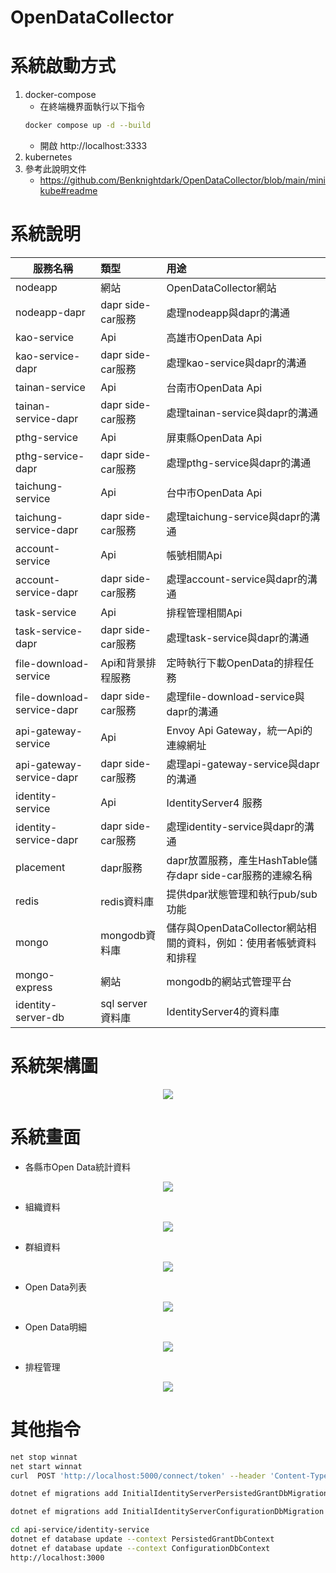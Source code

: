 # OpenDataCollector

# 系統啟動方式
1. docker-compose
   - 在終端機界面執行以下指令
    ```Bash
    docker compose up -d --build
    ```
   - 開啟 http://localhost:3333
2. kubernetes
  1. 參考此說明文件
     - https://github.com/Benknightdark/OpenDataCollector/blob/main/minikube#readme

# 系統說明
| 服務名稱                   | 類型              | 用途                                                        |
| -------------------------- | :---------------- | :---------------------------------------------------------- |
| nodeapp                    | 網站              | OpenDataCollector網站                                       |
| nodeapp-dapr               | dapr side-car服務 | 處理nodeapp與dapr的溝通                                     |
| kao-service                | Api               | 高雄市OpenData Api                                          |
| kao-service-dapr           | dapr side-car服務 | 處理kao-service與dapr的溝通                                 |
| tainan-service             | Api               | 台南市OpenData Api                                          |
| tainan-service-dapr        | dapr side-car服務 | 處理tainan-service與dapr的溝通                              |
| pthg-service               | Api               | 屏東縣OpenData Api                                          |
| pthg-service-dapr          | dapr side-car服務 | 處理pthg-service與dapr的溝通                                |
| taichung-service           | Api               | 台中市OpenData Api                                          |
| taichung-service-dapr      | dapr side-car服務 | 處理taichung-service與dapr的溝通                            |
| account-service            | Api               | 帳號相關Api                                                 |
| account-service-dapr       | dapr side-car服務 | 處理account-service與dapr的溝通                             |
| task-service               | Api               | 排程管理相關Api                                             |
| task-service-dapr          | dapr side-car服務 | 處理task-service與dapr的溝通                                |
| file-download-service      | Api和背景排程服務 | 定時執行下載OpenData的排程任務                              |
| file-download-service-dapr | dapr side-car服務 | 處理file-download-service與dapr的溝通                       |
| api-gateway-service        | Api               | Envoy Api Gateway，統一Api的連線網址                        |
| api-gateway-service-dapr   | dapr side-car服務 | 處理api-gateway-service與dapr的溝通                         |
| identity-service           | Api               | IdentityServer4 服務                                        |
| identity-service-dapr      | dapr side-car服務 | 處理identity-service與dapr的溝通                            |
| placement                  | dapr服務          | dapr放置服務，產生HashTable儲存dapr side-car服務的連線名稱  |
| redis                      | redis資料庫       | 提供dpar狀態管理和執行pub/sub功能                           |
| mongo                      | mongodb資料庫     | 儲存與OpenDataCollector網站相關的資料，例如：使用者帳號資料和排程 |
| mongo-express              | 網站              | mongodb的網站式管理平台                                     |
| identity-server-db         | sql server資料庫  | IdentityServer4的資料庫                                     |
# 系統架構圖

<center><img src="https://github.com/Benknightdark/OpenDataCollector/blob/main/screenshot/System3.png?raw=true" />
</center>

# 系統畫面
- 各縣市Open Data統計資料
<center><img src="https://github.com/Benknightdark/OpenDataCollector/blob/main/screenshot/1.png?raw=true" />
</center>

- 組織資料
<center><img src="https://github.com/Benknightdark/OpenDataCollector/blob/main/screenshot/2.png?raw=true" />
</center>

- 群組資料
<center><img src="https://github.com/Benknightdark/OpenDataCollector/blob/main/screenshot/3.png?raw=true" />
</center>

- Open Data列表
<center><img src="https://github.com/Benknightdark/OpenDataCollector/blob/main/screenshot/4.png?raw=true" />
</center>

- Open Data明細
<center><img src="https://github.com/Benknightdark/OpenDataCollector/blob/main/screenshot/5.png?raw=true" />
</center>

- 排程管理
<center><img src="https://github.com/Benknightdark/OpenDataCollector/blob/main/screenshot/6.png?raw=true" />
</center>

# 其他指令
``` Bash
net stop winnat
net start winnat
curl  POST 'http://localhost:5000/connect/token' --header 'Content-Type: application/x-www-form-urlencoded' --data-urlencode 'client_id=client' --data-urlencode 'client_secret=secret' --data-urlencode 'scope=api1' --data-urlencode 'grant_type=client_credentials'

dotnet ef migrations add InitialIdentityServerPersistedGrantDbMigration -c PersistedGrantDbContext -o Data/Migrations/IdentityServer/PersistedGrantDb

dotnet ef migrations add InitialIdentityServerConfigurationDbMigration -c ConfigurationDbContext -o Data/Migrations/IdentityServer/ConfigurationDb

cd api-service/identity-service
dotnet ef database update --context PersistedGrantDbContext
dotnet ef database update --context ConfigurationDbContext
http://localhost:3000
```
